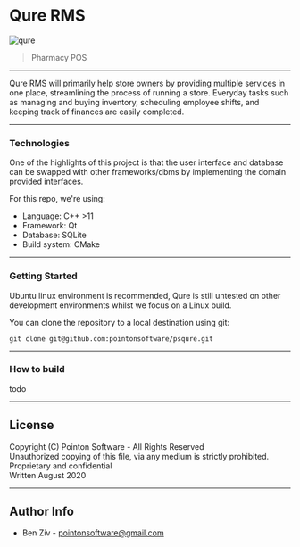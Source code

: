 # Qure RMS

![qure](https://photos.app.goo.gl/ir28vDR4sHeR9p3J7)


> Pharmacy POS


---

Qure RMS will primarily help store owners by providing multiple services in one place, streamlining the process of running a store. Everyday tasks such as managing and buying inventory, scheduling employee shifts, and keeping track of finances are easily completed.

---

### Technologies

One of the highlights of this project is that the user interface and database can be swapped with other frameworks/dbms by implementing the domain provided interfaces.

For this repo, we're using:
- Language: C++ >11
- Framework: Qt
- Database: SQLite
- Build system: CMake

---

### Getting Started

Ubuntu linux environment is recommended, Qure is still untested on other development environments whilst we focus on a Linux build.

You can clone the repository to a local destination using git:

`git clone git@github.com:pointonsoftware/psqure.git`

---

### How to build

todo

---

## License

Copyright (C) Pointon Software - All Rights Reserved  
   Unauthorized copying of this file, via any medium is strictly prohibited.  
   Proprietary and confidential  
   Written August 2020  

---

## Author Info
 -  Ben Ziv - <pointonsoftware@gmail.com>

